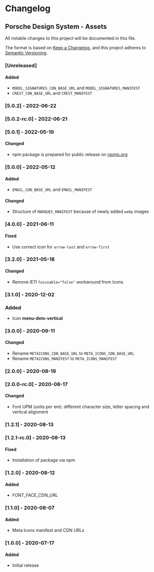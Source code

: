 # Changelog

## Porsche Design System - Assets

All notable changes to this project will be documented in this file.

The format is based on [Keep a Changelog](https://keepachangelog.com/en/1.0.0/), and this project adheres to
[Semantic Versioning](https://semver.org/spec/v2.0.0.html).

### [Unreleased]

#### Added

- `MODEL_SIGNATURES_CDN_BASE_URL` and `MODEL_SIGNATURES_MANIFEST`
- `CREST_CDN_BASE_URL` and `CREST_MANIFEST`

### [5.0.2] - 2022-06-22

### [5.0.2-rc.0] - 2022-06-21

### [5.0.1] - 2022-05-19

#### Changed

- npm package is prepared for public release on [npmjs.org](https://npmjs.com)

### [5.0.0] - 2022-05-12

#### Added

- `EMAIL_CDN_BASE_URL` and `EMAIL_MANIFEST`

#### Changed

- Structure of `MARQUES_MANIFEST` because of newly added `webp` images

### [4.0.0] - 2021-06-11

#### Fixed

- Use correct icon for `arrow-last` and `arrow-first`

### [3.2.0] - 2021-05-18

#### Changed

- Remove IE11 `focusable="false"` workaround from Icons

### [3.1.0] - 2020-12-02

### Added

- Icon **menu-dots-vertical**

### [3.0.0] - 2020-09-11

#### Changed

- Rename `METAICONS_CDN_BASE_URL` to `META_ICONS_CDN_BASE_URL`
- Rename `METAICONS_MANIFEST` to `META_ICONS_MANIFEST`

### [2.0.0] - 2020-08-19

### [2.0.0-rc.0] - 2020-08-17

#### Changed

- Font UPM (units per em): different character size, letter spacing and vertical alignment

### [1.2.1] - 2020-08-13

### [1.2.1-rc.0] - 2020-08-13

#### Fixed

- Installation of package via npm

### [1.2.0] - 2020-08-12

#### Added

- FONT_FACE_CDN_URL

### [1.1.0] - 2020-08-07

#### Added

- Meta Icons manifest and CDN URLs

### [1.0.0] - 2020-07-17

#### Added

- Initial release
